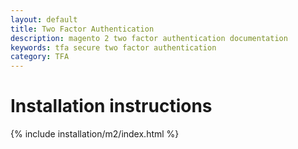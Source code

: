 ```yaml
---
layout: default
title: Two Factor Authentication
description: magento 2 two factor authentication documentation
keywords: tfa secure two factor authentication
category: TFA
---
```


# Installation instructions

{% include installation/m2/index.html %}
